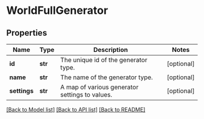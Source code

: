 # WorldFullGenerator

## Properties
Name | Type | Description | Notes
------------ | ------------- | ------------- | -------------
**id** | **str** | The unique id of the generator type. | [optional] 
**name** | **str** | The name of the generator type. | [optional] 
**settings** | **str** | A map of various generator settings to values. | [optional] 

[[Back to Model list]](../README.md#documentation-for-models) [[Back to API list]](../README.md#documentation-for-api-endpoints) [[Back to README]](../README.md)


